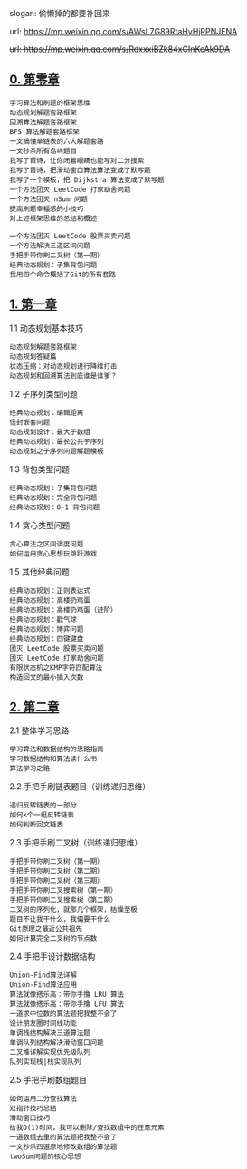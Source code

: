 
slogan: 偷懒掉的都要补回来

url: https://mp.weixin.qq.com/s/AWsL7G89RtaHyHjRPNJENA

~~url: https://mp.weixin.qq.com/s/RdxxxiBZk84xCInKcAk9DA~~

## [0. 第零章](./_0)
    学习算法和刷题的框架思维
    动态规划解题套路框架
    回溯算法解题套路框架
    BFS 算法解题套路框架
    一文搞懂单链表的六大解题套路
    一文秒杀所有岛屿题目
    我写了首诗，让你闭着眼睛也能写对二分搜索
    我写了首诗，把滑动窗口算法算法变成了默写题
    我写了一个模板，把 Dijkstra 算法变成了默写题
    一个方法团灭 LeetCode 打家劫舍问题
    一个方法团灭 nSum 问题
    提高刷题幸福感的小技巧
    对上述框架思维的总结和概述

    一个方法团灭 LeetCode 股票买卖问题
    一个方法解决三道区间问题
    手把手带你刷二叉树（第一期）
    经典动态规划：子集背包问题
    我用四个命令概括了Git的所有套路

## [1. 第一章](./_1)
1.1 动态规划基本技巧

    动态规划解题套路框架
    动态规划答疑篇
    状态压缩：对动态规划进行降维打击
    动态规划和回溯算法到底谁是谁爹？

1.2 子序列类型问题

    经典动态规划：编辑距离
    信封嵌套问题
    动态规划设计：最大子数组
    经典动态规划：最长公共子序列
    动态规划之子序列问题解题模板

1.3 背包类型问题

    经典动态规划：子集背包问题
    经典动态规划：完全背包问题
    经典动态规划：0-1 背包问题

1.4 贪心类型问题

    贪心算法之区间调度问题
    如何运用贪心思想玩跳跃游戏

1.5 其他经典问题

    经典动态规划：正则表达式
    经典动态规划：高楼扔鸡蛋
    经典动态规划：高楼扔鸡蛋（进阶）
    经典动态规划：戳气球
    经典动态规划：博弈问题
    经典动态规划：四键键盘
    团灭 LeetCode 股票买卖问题
    团灭 LeetCode 打家劫舍问题
    有限状态机之KMP字符匹配算法
    构造回文的最小插入次数

## [2. 第二章](./_2)
2.1 整体学习思路
    
    学习算法和数据结构的思路指南
    学习数据结构和算法读什么书
    算法学习之路
    
2.2 手把手刷链表题目（训练递归思维）
    
    递归反转链表的一部分
    如何k个一组反转链表
    如何判断回文链表
    
2.3 手把手刷二叉树（训练递归思维）
    
    手把手带你刷二叉树（第一期）
    手把手带你刷二叉树（第二期）
    手把手带你刷二叉树（第三期）
    手把手带你刷二叉搜索树（第一期）
    手把手带你刷二叉搜索树（第二期）
    二叉树的序列化，就那几个框架，枯燥至极
    题目不让我干什么，我偏要干什么
    Git原理之最近公共祖先
    如何计算完全二叉树的节点数
    
2.4 手把手设计数据结构
    
    Union-Find算法详解
    Union-Find算法应用
    算法就像搭乐高：带你手撸 LRU 算法
    算法就像搭乐高：带你手撸 LFU 算法
    一道求中位数的算法题把我整不会了
    设计朋友圈时间线功能
    单调栈结构解决三道算法题
    单调队列结构解决滑动窗口问题
    二叉堆详解实现优先级队列
    队列实现栈|栈实现队列
    
2.5 手把手刷数组题目
    
    如何运用二分查找算法
    双指针技巧总结
    滑动窗口技巧
    给我O(1)时间，我可以删除/查找数组中的任意元素
    一道数组去重的算法题把我整不会了
    一文秒杀四道原地修改数组的算法题
    twoSum问题的核心思想